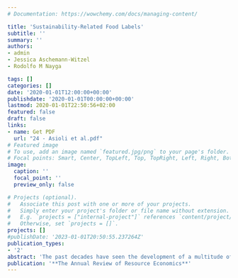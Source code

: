```yaml
---
# Documentation: https://wowchemy.com/docs/managing-content/

title: 'Sustainability-Related Food Labels'
subtitle: ''
summary: ''
authors:
- admin 
- Jessica Aschemann-Witzel 
- Rodolfo M Nayga

tags: []
categories: []
date: '2020-01-01T12:00:00+00:00'
publishdate: '2020-01-01T00:00:00+00:00'
lastmod: 2020-01-01T22:50:56+02:00
featured: false
draft: false
links: 
- name: Get PDF
  url: "24 - Asioli et al.pdf"
# Featured image
# To use, add an image named `featured.jpg/png` to your page's folder.
# Focal points: Smart, Center, TopLeft, Top, TopRight, Left, Right, BottomLeft, Bottom, BottomRight.
image:
  caption: ''
  focal_point: ''
  preview_only: false

# Projects (optional).
#   Associate this post with one or more of your projects.
#   Simply enter your project's folder or file name without extension.
#   E.g. `projects = ["internal-project"]` references `content/project/deep-learning/index.md`.
#   Otherwise, set `projects = []`.
projects: []
#publishDate: '2023-01-01T20:50:55.237264Z'
publication_types: 
- '2'
abstract: 'The past decades have seen the development of a multitude of sustainability-related food labels aimed at reducing the existing information asymmetry between food practitioners and consumers regarding the sustainability impact on the food supply chain. Sustainability-related food labels can correct market failures and contribute to a more sustainable world. This review discusses the effectiveness of sustainability-related food labels in promoting more sustainable food consumption around the world. We start by discussing the sustainable development goals in the food area and the challenge of defining these labels. We then investigate the demand-and supply-side issues related to the effectiveness of such labels in promoting the sustainable development goals that the labels serve. Finally, we discuss the questions raised by the state of research and their implications for food practitioners, consumers, and policy makers. We then identify future research avenues.'
publication: '**The Annual Review of Resource Economics**'
---
```

